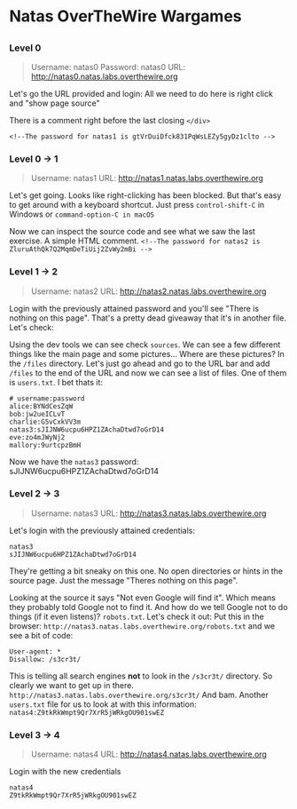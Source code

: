 # Natas OverTheWire Wargames

##

### Level 0
> Username: natas0
Password: natas0
URL:      http://natas0.natas.labs.overthewire.org

Let's go the URL provided and login:
All we need to do here is right click and "show page source"

There is a comment right before the last closing `</div>`

`<!--The password for natas1 is gtVrDuiDfck831PqWsLEZy5gyDz1clto -->`

### Level 0 -> 1
> Username: natas1
URL:      http://natas1.natas.labs.overthewire.org

Let's get going. Looks like right-clicking has been blocked. But that's easy to get around with a keyboard shortcut. Just press `control-shift-C` in Windows or `command-option-C in macOS`

Now we can inspect the source code and see what we saw the last exercise. A simple HTML comment.
`<!--The password for natas2 is ZluruAthQk7Q2MqmDeTiUij2ZvWy2mBi -->`

### Level 1 -> 2
> Username: natas2
URL:      http://natas2.natas.labs.overthewire.org

Login with the previously attained password and you'll see "There is nothing on this page". That's a pretty dead giveaway that it's in another file. Let's check:

Using the dev tools we can see check `sources`. We can see a few different things like the main page and some pictures... Where are these pictures? In the `/files` directory. Let's just go ahead and go to the URL bar and add `/files` to the end of the URL and now we can see a list of files. One of them is `users.txt`. I bet thats it:
```
# username:password
alice:BYNdCesZqW
bob:jw2ueICLvT
charlie:G5vCxkVV3m
natas3:sJIJNW6ucpu6HPZ1ZAchaDtwd7oGrD14
eve:zo4mJWyNj2
mallory:9urtcpzBmH
```
Now we have the `natas3` password: sJIJNW6ucpu6HPZ1ZAchaDtwd7oGrD14

### Level 2 -> 3
> Username: natas3
URL:      http://natas3.natas.labs.overthewire.org

Let's login with the previously attained credentials:
```
natas3
sJIJNW6ucpu6HPZ1ZAchaDtwd7oGrD14
```
They're getting a bit sneaky on this one. No open directories or hints in the source page. Just the message "Theres nothing on this page".

Looking at the source it says "Not even Google will find it". Which means they probably told Google not to find it. And how do we tell Google not to do things (if it even listens)? `robots.txt`. Let's check it out:
Put this in the browser:
`http://natas3.natas.labs.overthewire.org/robots.txt`
and we see a bit of code:
```
User-agent: *
Disallow: /s3cr3t/
```
This is telling all search engines **not** to look in the `/s3cr3t/` directory. So clearly we want to get up in there.
`http://natas3.natas.labs.overthewire.org/s3cr3t/`
And bam. Another `users.txt` file for us to look at with this information:
`natas4:Z9tkRkWmpt9Qr7XrR5jWRkgOU901swEZ`


### Level 3 -> 4
>Username: natas4
URL:      http://natas4.natas.labs.overthewire.org

Login with the new credentials
```
natas4
Z9tkRkWmpt9Qr7XrR5jWRkgOU901swEZ
```
